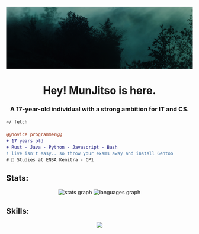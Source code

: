 ![](img/nice.png)
<h1 align="center">Hey! MunJitso is here.</h1>
<h3 align="center">A 17-year-old individual with a strong ambition for IT and CS.</h3>

```diff
~/ fetch

@@novice programmer@@
+ 17 years old
+ Rust - Java - Python - Javascript - Bash
! live isn't easy.. so throw your exams away and install Gentoo
# 📖 Studies at ENSA Kenitra - CP1
```


<h2 align="left">Stats: </h2>

<p align="center"><img src="https://github-readme-stats.vercel.app/api?hide_title=false&hide_rank=false&show_icons=true&include_all_commits=true&count_private=true&disable_animations=false&theme=dark&locale=en&hide_border=true&username=MunJitso" height="150" alt="stats graph"/>
  <img src="https://github-readme-stats.vercel.app/api/top-langs?locale=en&hide_title=true&layout=compact&card_width=320&langs_count=5&theme=dark&hide_border=true&username=MunJitso" height="150" alt="languages graph"/></p>

<h2 align="left">Skills: </h2>
<p align="center">
  <a href="https://skillicons.dev">
    <img src="https://skillicons.dev/icons?i=html,css,js,ts,python,kotlin,java,rust" />
  </a>
</p>
